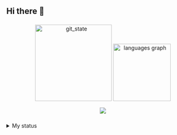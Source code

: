 ## Hi there 👋



###

<div align="center">
  <img src="https://github-stats-alpha.vercel.app/api?username=suzukimain&cc=22272e&tc=37BCF6&ic=fff&bc=0000" height="200" alt="git_state" />

  
<img src="https://github-readme-stats.vercel.app/api/top-langs?username=suzukimain&locale=en&hide_title=false&layout=compact&card_width=320&langs_count=5&theme=codeSTACKr&hide_border=false&rank_icon=github" height="150" alt="languages graph" />

![](https://komarev.com/ghpvc/?username=suzukimain&color=blueviolet)
</div>

###

<details>
  <summary>My status</summary>
<img src="https://github-readme-stats.vercel.app/api?username=suzukimain&hide_title=false&custom_title=My%20Rank&hide_rank=false&hide=stars,commits,prs,issues,contribs&show_icons=true&include_all_commits=true&count_private=false&disable_animations=false&theme=codeSTACKr&locale=en&hide_border=false" height="150" alt="stats graph"  />

</details>



